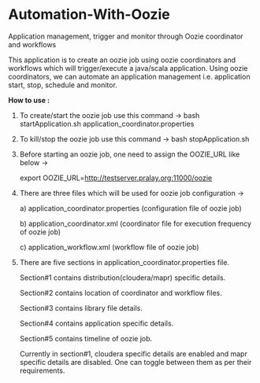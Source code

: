 # Automation-With-Oozie
Application management, trigger and monitor through Oozie coordinator and workflows

This application is to create an oozie job using oozie coordinators and workflows which will trigger/execute a java/scala application. Using oozie coordinators, we can automate an application management i.e. application start, stop, schedule and monitor. 

<B> How to use : </B>

1. To create/start the oozie job use this command -> bash startApplication.sh application_coordinator.properties
2. To kill/stop the oozie job use this command -> bash stopApplication.sh
3. Before starting an oozie job, one need to assign the OOZIE_URL like below ->
   
   export OOZIE_URL=http://testserver.pralay.org:11000/oozie

4. There are three files which will be used for oozie job configuration ->

   a) application_coordinator.properties (configuration file of oozie job)
   
   b) application_coordinator.xml (coordinator file for execution frequency of oozie job)
   
   c) application_workflow.xml (workflow file of oozie job)

5. There are five sections in application_coordinator.properties file. 

      Section#1 contains distribution(cloudera/mapr) specific details. 
      
      Section#2 contains location of coordinator and workflow files. 
      
      Section#3 contains library file details. 
      
      Section#4 contains application specific details. 
      
      Section#5 contains timeline of oozie job.
      
   Currently in section#1, cloudera specific details are enabled and mapr specific details are disabled. One can toggle between them as      per their requirements.
   
